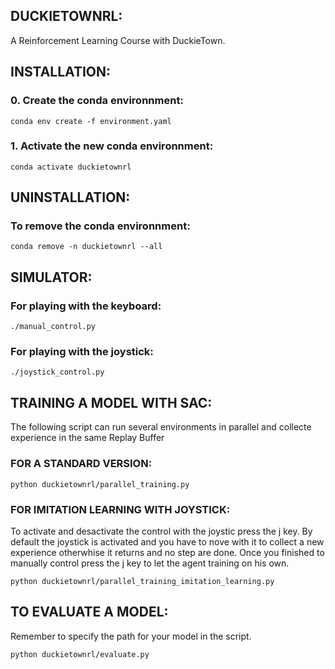 ## DUCKIETOWNRL:
A Reinforcement Learning Course with DuckieTown.

## INSTALLATION:

### 0. Create the conda environnment:
`conda env create -f environment.yaml`

### 1. Activate the new conda environnment:
`conda activate duckietownrl`

## UNINSTALLATION:

### To remove the conda environnment:
`conda remove -n duckietownrl --all`

## SIMULATOR:
### For playing with the keyboard:
`./manual_control.py`

### For playing with the joystick:
`./joystick_control.py`

## TRAINING A MODEL WITH SAC:
The following script can run several environments in parallel and collecte experience in the same Replay Buffer

### FOR A STANDARD VERSION:
`python duckietownrl/parallel_training.py`

### FOR IMITATION LEARNING WITH JOYSTICK:
To activate and desactivate the control with the joystic press the j key. By default the joystick is activated and you have to nove with it to collect a new experience otherwhise it returns and no step are done. Once you finished to manually control press the j key to let the agent training on his own.

`python duckietownrl/parallel_training_imitation_learning.py`

## TO EVALUATE A MODEL:
Remember to specify the path for your model in the script.

`python duckietownrl/evaluate.py`
